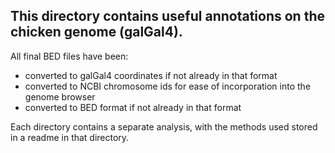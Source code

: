 This directory contains useful annotations on the chicken genome (galGal4).
---------------

All final BED files have been:
* converted to galGal4 coordinates if not already in that format
* converted to NCBI chromosome ids for ease of incorporation into the genome browser
* converted to BED format if not already in that format

Each directory contains a separate analysis, with the methods used stored in a readme in that directory.
